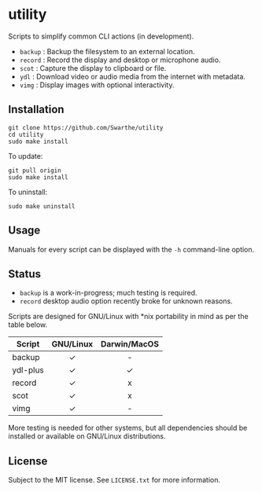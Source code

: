 # utility

Scripts to simplify common CLI actions (in development).

- `backup`  : Backup the filesystem to an external location.
- `record`  : Record the display and desktop or microphone audio.
- `scot`    : Capture the display to clipboard or file.
- `ydl`     : Download video or audio media from the internet with metadata.
- `vimg`    : Display images with optional interactivity.

## Installation

```
git clone https://github.com/Swarthe/utility
cd utility
sudo make install
```

To update:

```
git pull origin
sudo make install
```

To uninstall:

```
sudo make uninstall
```

## Usage

Manuals for every script can be displayed with the `-h` command-line option.

## Status

- `backup` is a work-in-progress; much testing is required.
- `record` desktop audio option recently broke for unknown reasons.

Scripts are designed for GNU/Linux with \*nix portability in mind as per the
table below.

| Script      | GNU/Linux | Darwin/MacOS |
| ----------- | :-------: | :----------: |
| backup      | ✓         | -            |
| ydl-plus    | ✓         | ✓            |
| record      | ✓         | x            |
| scot        | ✓         | x            |
| vimg        | ✓         | -            |

More testing is needed for other systems, but all dependencies should be
installed or available on GNU/Linux distributions.

## License

Subject to the MIT license. See `LICENSE.txt` for more information.
